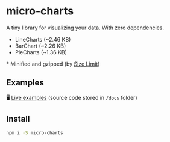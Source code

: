 # micro-charts

A tiny library for visualizing your data. With zero dependencies.

- LineCharts (~2.46 KB)
- BarChart (~2.26 KB)
- PieCharts (~1.36 KB)

\* Minified and gzipped (by [Size Limit](https://github.com/ai/size-limit))

## Examples

🖥 [Live examples](https://sanichkotikov.github.io/micro-charts/)
(source code stored in `/docs` folder)

## Install

```bash
npm i -S micro-charts
```
